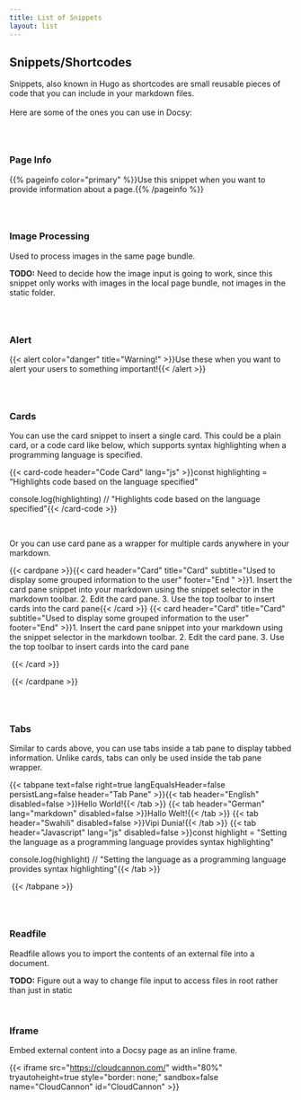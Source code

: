```yaml
---
title: List of Snippets
layout: list
---
```

## Snippets/Shortcodes

Snippets, also known in Hugo as shortcodes are small reusable pieces of code that you can include in your markdown files.<br><br>Here are some of the ones you can use in Docsy:

### &nbsp;

### Page Info
{{% pageinfo color="primary" %}}Use this snippet when you want to provide information about a page.{{% /pageinfo %}}

### &nbsp;

### Image Processing

Used to process images in the same page bundle.

**TODO:** Need to decide how the image input is going to work, since this snippet only works with images in the local page bundle, not images in the static folder.

### &nbsp;

### Alert

{{< alert color="danger" title="Warning!" >}}Use these when you want to alert your users to something important!{{< /alert >}}

### &nbsp;

### Cards

You can use the card snippet to insert a single card. This could be a plain card, or a code card like below, which supports syntax highlighting when a programming language is specified.

{{< card-code header="Code Card" lang="js" >}}const highlighting = "Highlights code based on the language specified"

console.log(highlighting) // "Highlights code based on the language specified"{{< /card-code >}}

&nbsp;

Or you can use card pane as a wrapper for multiple cards anywhere in your markdown.

{{< cardpane >}}{{< card header="Card" title="Card" subtitle="Used to display some grouped information to the user" footer="End " >}}1. Insert the card pane snippet into your markdown using the snippet selector in the markdown toolbar.
2. Edit the card pane.
3. Use the top toolbar to insert cards into the card pane{{< /card >}}
{{< card header="Card" title="Card" subtitle="Used to display some grouped information to the user" footer="End" >}}1. Insert the card pane snippet into your markdown using the snippet selector in the markdown toolbar.
2. Edit the card pane.
3. Use the top toolbar to insert cards into the card pane

&nbsp;{{< /card >}}

&nbsp;{{< /cardpane >}}

### &nbsp;

### Tabs

Similar to cards above, you can use tabs inside a tab pane to display tabbed information. Unlike cards, tabs can only be used inside the tab pane wrapper.

{{< tabpane text=false right=true langEqualsHeader=false persistLang=false header="Tab Pane" >}}{{< tab header="English" disabled=false >}}Hello World!{{< /tab >}}
{{< tab header="German" lang="markdown" disabled=false >}}Hallo Welt!{{< /tab >}}
{{< tab header="Swahili" disabled=false >}}Vipi Dunia!{{< /tab >}}
{{< tab header="Javascript" lang="js" disabled=false >}}const highlight = "Setting the language as a programming language provides syntax highlighting"

console.log(highlight) // "Setting the language as a programming language provides syntax highlighting"{{< /tab >}}

&nbsp;{{< /tabpane >}}

### &nbsp;

### Readfile

Readfile allows you to import the contents of an external file into a document.

**TODO:** Figure out a way to change file input to access files in root rather than just in static

&nbsp;

### Iframe

Embed external content into a Docsy page as an inline frame.

{{< iframe src="https://cloudcannon.com/" width="80%" tryautoheight=true style="border: none;" sandbox=false name="CloudCannon" id="CloudCannon" >}}

&nbsp;